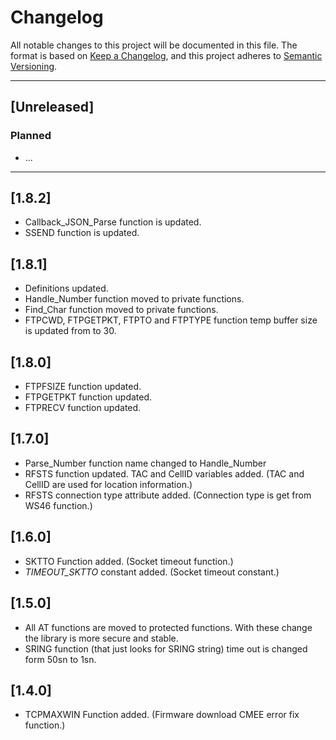 # Changelog

All notable changes to this project will be documented in this file. The format is based on [Keep a Changelog](https://keepachangelog.com/en/1.0.0/), and this project adheres to [Semantic Versioning](https://semver.org/spec/v2.0.0.html).

---

## [Unreleased]

### Planned

- ...

---

## [1.8.2]

- Callback_JSON_Parse function is updated.
- SSEND function is updated.

## [1.8.1]

- Definitions updated.
- Handle_Number function moved to private functions.
- Find_Char function moved to private functions.
- FTPCWD, FTPGETPKT, FTPTO and FTPTYPE function temp buffer size is updated from to 30.

## [1.8.0]

- FTPFSIZE function updated.
- FTPGETPKT function updated.
- FTPRECV function updated.

## [1.7.0]

- Parse_Number function name changed to Handle_Number
- RFSTS function updated. TAC and CellID variables added. (TAC and CellID are used for location information.)
- RFSTS connection type attribute added. (Connection type is get from WS46 function.)

## [1.6.0]

- SKTTO Function added. (Socket timeout function.)
- _TIMEOUT_SKTTO_ constant added. (Socket timeout constant.)

## [1.5.0]

- All AT functions are moved to protected functions. With these change the library is more secure and stable.
- SRING function (that just looks for SRING string) time out is changed form 50sn to 1sn.

## [1.4.0]

- TCPMAXWIN Function added. (Firmware download CMEE error fix function.)
